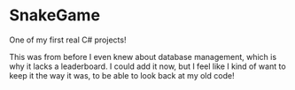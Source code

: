 # SnakeGame

One of my first real C# projects!

This was from before I even knew about database management, which is why it lacks a leaderboard.
I could add it now, but I feel like I kind of want to keep it the way it was, to be able to look back at my old code!
